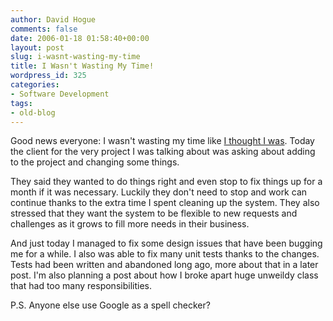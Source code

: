 ```yaml
---
author: David Hogue
comments: false
date: 2006-01-18 01:58:40+00:00
layout: post
slug: i-wasnt-wasting-my-time
title: I Wasn't Wasting My Time!
wordpress_id: 325
categories:
- Software Development
tags:
- old-blog
---
```


Good news everyone: I wasn't wasting my time like [I thought I was](https://vorpal.cc/blog/posts/ever-feel-like-your-wasting-your-time).  Today the client for the very project I was talking about was asking about adding to the project and changing some things.

They said they wanted to do things right and even stop to fix things up for a month if it was necessary.  Luckily they don't need to stop and work can continue thanks to the extra time I spent cleaning up the system.  They also stressed that they want the system to be flexible to new requests and challenges as it grows to fill more needs in their business.

And just today I managed to fix some design issues that have been bugging me for a while.  I also was able to fix many unit tests thanks to the changes.  Tests had been written and abandoned long ago, more about that in a later post.  I'm also planning a post about how I broke apart huge unweildy class that had too many responsibilities.

P.S.  Anyone else use Google as a spell checker?

